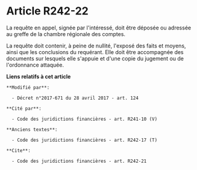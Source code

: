 # Article R242-22

La requête en appel, signée par l'intéressé, doit être déposée ou adressée au greffe de la chambre régionale des comptes.

La requête doit contenir, à peine de nullité, l'exposé des faits et moyens, ainsi que les conclusions du requérant. Elle doit
être accompagnée des documents sur lesquels elle s'appuie et d'une copie du jugement ou de l'ordonnance attaquée.

**Liens relatifs à cet article**

	**Modifié par**:

	  - Décret n°2017-671 du 28 avril 2017 - art. 124

	**Cité par**:

	  - Code des juridictions financières - art. R241-10 (V)

	**Anciens textes**:

	  - Code des juridictions financières - art. R242-17 (T)

	**Cite**:

	  - Code des juridictions financières - art. R242-21
